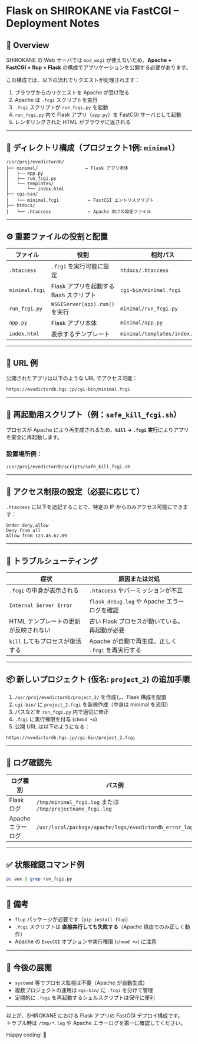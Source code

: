 # Flask on SHIROKANE via FastCGI – Deployment Notes

## 🧩 Overview

SHIROKANE の Web サーバでは `mod_wsgi` が使えないため、**Apache + FastCGI + flup + Flask** の構成でアプリケーションを公開する必要があります。

この構成では、以下の流れでリクエストが処理されます：

1. ブラウザからのリクエストを Apache が受け取る  
2. Apache は `.fcgi` スクリプトを実行  
3. `.fcgi` スクリプトが `run_fcgi.py` を起動  
4. `run_fcgi.py` 内で Flask アプリ（`app.py`）を FastCGI サーバとして起動  
5. レンダリングされた HTML がブラウザに返される

---

## 📁 ディレクトリ構成（プロジェクト1例: `minimal`）

```
/usr/proj/evodictordb/
├── minimal/                  ← Flask アプリ本体
│   ├── app.py
│   ├── run_fcgi.py
│   └── templates/
│       └── index.html
├── cgi-bin/
│   └── minimal.fcgi           ← FastCGI エントリスクリプト
├── htdocs/
│   └── .htaccess              ← Apache 向けの設定ファイル
```

---

## ⚙️ 重要ファイルの役割と配置

| ファイル                     | 役割                                       | 相対パス                                       |
|-----------------------------|--------------------------------------------|------------------------------------------------|
| `.htaccess`                 | `.fcgi` を実行可能に設定                   | `htdocs/.htaccess`                             |
| `minimal.fcgi`             | Flask アプリを起動する Bash スクリプト     | `cgi-bin/minimal.fcgi`                         |
| `run_fcgi.py`              | `WSGIServer(app).run()` を実行              | `minimal/run_fcgi.py`                        |
| `app.py`                   | Flask アプリ本体                            | `minimal/app.py`                             |
| `index.html`               | 表示するテンプレート                        | `minimal/templates/index.html`               |

---

## 🚀 URL 例

公開されたアプリは以下のような URL でアクセス可能：

```
https://evodictordb.hgc.jp/cgi-bin/minimal.fcgi
```

---

## 🔄 再起動用スクリプト（例：`safe_kill_fcgi.sh`）

プロセスが Apache により再生成されるため、**`kill` → `.fcgi` 実行**によりアプリを安全に再起動します。

### 設置場所例：

```
/usr/proj/evodictordb/scripts/safe_kill_fcgi.sh
```

---

## 🔐 アクセス制限の設定（必要に応じて）

`.htaccess` に以下を追記することで、特定の IP からのみアクセス可能にできます：

```
Order deny,allow
Deny from all
Allow from 123.45.67.89
```

---

## 🧪 トラブルシューティング

| 症状                                   | 原因または対処                                        |
|----------------------------------------|--------------------------------------------------------|
| `.fcgi` の中身が表示される             | `.htaccess` やパーミッションが不正                     |
| `Internal Server Error`                | `flask_debug.log` や Apache エラーログを確認           |
| HTML テンプレートの更新が反映されない | 古い Flask プロセスが動いている。再起動が必要         |
| `kill` してもプロセスが復活する       | Apache が自動で再生成。正しく `.fcgi` を再実行する    |

---

## 📦 新しいプロジェクト (仮名: `project_2`) の追加手順

1. `/usr/proj/evodictordb/project_2/` を作成し、Flask 構成を配置
2. `cgi-bin/` に `project_2.fcgi` を新規作成（中身は minimal を流用）
3. パスなどを `run_fcgi.py` 内で適切に修正
4. `.fcgi` に実行権限を付与 (`chmod +x`)
5. 公開 URL は以下のようになる：

```
https://evodictordb.hgc.jp/cgi-bin/project_2.fcgi
```

---

## 📂 ログ確認先

| ログ種別          | パス例                                                       |
|-------------------|--------------------------------------------------------------|
| Flask ログ        | `/tmp/minimal_fcgi.log` または `/tmp/projectname_fcgi.log` |
| Apache エラーログ | `/usr/local/package/apache/logs/evodictordb_error_log`      |

---

## ✅ 状態確認コマンド例

```bash
ps aux | grep run_fcgi.py
```

---

## 📝 備考

- `flup` パッケージが必要です（`pip install flup`）
- `.fcgi` スクリプトは **直接実行しても失敗する**（Apache 経由でのみ正しく動作）
- Apache の `ExecCGI` オプションや実行権限 (`chmod +x`) に注意

---

## 🎯 今後の展開

- `systemd` 等でプロセス監視は不要（Apache が自動生成）
- 複数プロジェクトの運用は `cgi-bin/` に `.fcgi` を分けて管理
- 定期的に `.fcgi` を再起動するシェルスクリプトは保守に便利

---

以上が、SHIROKANE における Flask アプリの FastCGI デプロイ構成です。  
トラブル時は `/tmp/*.log` や Apache エラーログを第一に確認してください。

Happy coding! 🚀

